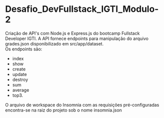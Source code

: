 # Desafio_DevFullstack_IGTI_Modulo-2
Criação de API's com Node.js e Express.js do bootcamp Fullstack Developer IGTI. 
A API fornece endpoints para manipulação do arquivo grades.json disponibilizado em src/app/dataset.  
Os endpoints são:
- index
- show
- create
- update
- destroy
- sum
- average
- top3.

O arquivo de workspace do Insomnia com as requisições pré-configuradas encontra-se na raiz do projeto sob o nome insomnia.json
